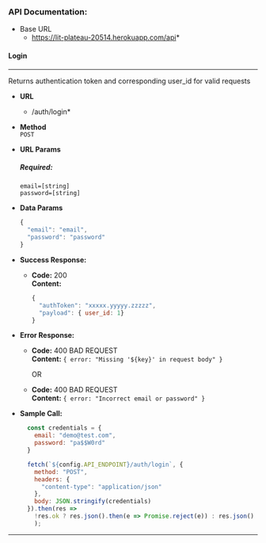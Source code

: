 ### API Documentation:

  * Base URL
    * https://lit-plateau-20514.herokuapp.com/api*

#### Login
___
Returns authentication token and corresponding user_id for valid requests
  * **URL**
    * /auth/login*

  * **Method** <br />
    `POST`

  * **URL Params**
    ##### Required:
    `email=[string]` <br />
    `password=[string]`


  * **Data Params**
    ```javascript
    {
      "email": "email",
      "password": "password"
    }
    ```

  * **Success Response:**
    * **Code:** 200 <br />
      **Content:** 
      ```javascript
      {
        "authToken": "xxxxx.yyyyy.zzzzz", 
        "payload": { user_id: 1} 
      }
      ```

  * **Error Response:**
    * **Code:** 400 BAD REQUEST <br />
      **Content:** `{ error: "Missing '${key}' in request body" }`

      OR

    * **Code:** 400 BAD REQUEST <br />
      **Content:** `{ error: "Incorrect email or password" }`

  * **Sample Call:**
    ```javascript
      const credentials = {
        email: "demo@test.com",
        password: "pa$$W0rd"
      }

      fetch(`${config.API_ENDPOINT}/auth/login`, {
        method: "POST",
        headers: {
          "content-type": "application/json"
        },
        body: JSON.stringify(credentials)
      }).then(res =>
        !res.ok ? res.json().then(e => Promise.reject(e)) : res.json()
        );
    ```
___